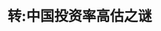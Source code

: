 ---
layout: post
title: 转:中国投资率高估之谜 
description: 中欧商学院教授朱天、
link: http://www.ftchinese.com/story/001057593
modified: 2014-08-06
category: Academy
tags: [China,Economy]
share: true
---
